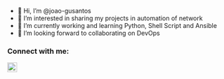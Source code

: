 - 👋 Hi, I’m @joao-gusantos
- 👀 I’m interested in sharing my projects in automation of network
- 🌱 I’m currently working and learning Python, Shell Script and Ansible
- 💞️ I’m looking forward to collaborating on DevOps

### Connect with me:

[<img align="left" alt="joao-gusantos | LinkedIn" width="22px" src="https://cdn.jsdelivr.net/npm/simple-icons@v3/icons/linkedin.svg" />][linkedin]


[linkedin]: https://linkedin.com/in/joaogusantos


<!---
joao-gusantos/joao-gusantos is a ✨ special ✨ repository because its `README.md` (this file) appears on your GitHub profile.
You can click the Preview link to take a look at your changes.
--->
